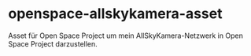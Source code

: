 # openspace-allskykamera-asset
Asset für Open Space Project um mein AllSkyKamera-Netzwerk in Open Space Project darzustellen.
